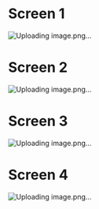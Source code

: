 # Screen 1
![Uploading image.png…](Layout_2/layout2.png)
# Screen 2
![Uploading image.png…](Layout_2/layout2.png)
# Screen 3
![Uploading image.png…](Layout_2/layout2.png)
# Screen 4
![Uploading image.png…](Layout_2/layout2.png)
